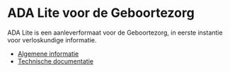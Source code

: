 # ADA Lite voor de Geboortezorg

ADA Lite is een aanleverformaat voor de Geboortezorg, in eerste instantie voor verloskundige informatie. 

* [Algemene informatie](general)
* [Technische documentatie](technical-documentation)
